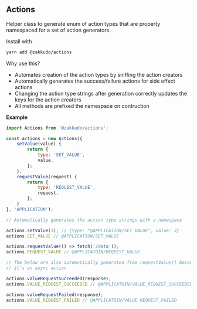 <a name="module_Actions"></a>

## Actions
Helper class to generate enum of action types that are
property namespaced for a set of action generators.

Install with

```sh
yarn add @zakkudo/actions
```

Why use this?

- Automates creation of the action types by sniffing the action creators
- Automatically generates the success/failure actions for side effect actions
- Changing the action type strings after generation correctly updates the keys for the action creators
- All methods are prefixed the namespace on contruction

**Example**  
```js
import Actions from '@zakkudo/actions';

const actions = new Actions({
    setValue(value) {
        return {
            type: 'SET_VALUE',
            value,
        };
    },
    requestValue(request) {
        return {
            type: 'REQUEST_VALUE',
            request,
        };
    }
}, 'APPLICATION');

// Automatically generates the action type strings with a namespace

actions.setValue(3); // {type: "@APPLICATION/SET_VALUE", value: 3}
actions.SET_VALUE // @APPLICATION/SET_VALUE

actions.requestValue(() => fetch('/data'));
actions.REQUEST_VALUE // @APPLICATOIN/REQUEST_VALUE

// The below are also automatically generated from requestValue() because
// it's an async action

actions.valueRequestSucceeded(response);
actions.VALUE_REQUEST_SUCCEEDED // @APPLICATOIN/VALUE_REQUEST_SUCCEEDED

actions.valueRequestFailed(response);
actions.VALUE_REQUEST_FAILED // @APPLICATOIN/VALUE_REQUEST_FAILED
```
